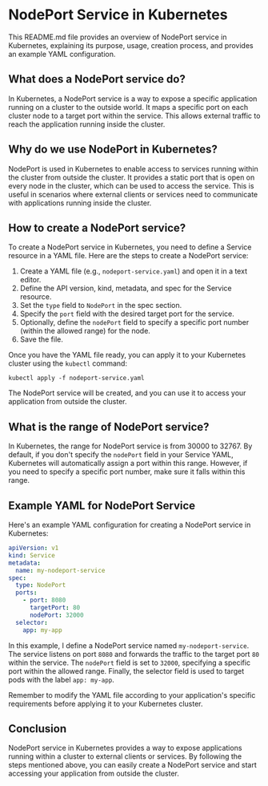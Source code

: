 # NodePort Service in Kubernetes

This README.md file provides an overview of NodePort service in Kubernetes, explaining its purpose, usage, creation process, and provides an example YAML configuration.

## What does a NodePort service do?

In Kubernetes, a NodePort service is a way to expose a specific application running on a cluster to the outside world. It maps a specific port on each cluster node to a target port within the service. This allows external traffic to reach the application running inside the cluster.

## Why do we use NodePort in Kubernetes?

NodePort is used in Kubernetes to enable access to services running within the cluster from outside the cluster. It provides a static port that is open on every node in the cluster, which can be used to access the service. This is useful in scenarios where external clients or services need to communicate with applications running inside the cluster.

## How to create a NodePort service?

To create a NodePort service in Kubernetes, you need to define a Service resource in a YAML file. Here are the steps to create a NodePort service:

1. Create a YAML file (e.g., `nodeport-service.yaml`) and open it in a text editor.
2. Define the API version, kind, metadata, and spec for the Service resource.
3. Set the `type` field to `NodePort` in the spec section.
4. Specify the `port` field with the desired target port for the service.
5. Optionally, define the `nodePort` field to specify a specific port number (within the allowed range) for the node.
6. Save the file.

Once you have the YAML file ready, you can apply it to your Kubernetes cluster using the `kubectl` command:

```shell
kubectl apply -f nodeport-service.yaml
```

The NodePort service will be created, and you can use it to access your application from outside the cluster.

## What is the range of NodePort service?

In Kubernetes, the range for NodePort service is from 30000 to 32767. By default, if you don't specify the `nodePort` field in your Service YAML, Kubernetes will automatically assign a port within this range. However, if you need to specify a specific port number, make sure it falls within this range.

## Example YAML for NodePort Service

Here's an example YAML configuration for creating a NodePort service in Kubernetes:

```yaml
apiVersion: v1
kind: Service
metadata:
  name: my-nodeport-service
spec:
  type: NodePort
  ports:
    - port: 8080
      targetPort: 80
      nodePort: 32000
  selector:
    app: my-app
```

In this example, I define a NodePort service named `my-nodeport-service`. The service listens on port `8080` and forwards the traffic to the target port `80` within the service. The `nodePort` field is set to `32000`, specifying a specific port within the allowed range. Finally, the selector field is used to target pods with the label `app: my-app`.

Remember to modify the YAML file according to your application's specific requirements before applying it to your Kubernetes cluster.

## Conclusion

NodePort service in Kubernetes provides a way to expose applications running within a cluster to external clients or services. By following the steps mentioned above, you can easily create a NodePort service and start accessing your application from outside the cluster.
